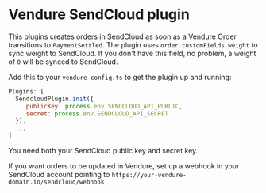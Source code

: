 # Vendure SendCloud plugin
This plugins creates orders in SendCloud as soon as a Vendure Order transitions to `PaymentSettled`. 
The plugin uses `order.customFields.weight` to sync weight to SendCloud. If you don't have this field, no problem, a weight of `0` will be synced to SendCloud.

Add this to your `vendure-config.ts` to get the plugin up and running:
```js
Plugins: [
  SendcloudPlugin.init({
     publicKey: process.env.SENDCLOUD_API_PUBLIC,
     secret: process.env.SENDCLOUD_API_SECRET
  }),
  ...
]
```
You need both your SendCloud public key and secret key.

If you want orders to be updated in Vendure, set up a webhook in your SendCloud account pointing to `https://your-vendure-domain.io/sendcloud/webhook`
